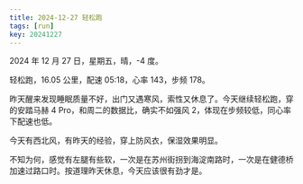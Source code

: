 ```yaml
---
title: 2024-12-27 轻松跑
tags: [run]
key: 20241227
---
```


2024 年 12 月 27 日，星期五，晴，-4 度。

轻松跑，16.05 公里，配速 05:18，心率 143，步频 178。

<!--more-->

昨天醒来发现睡眠质量不好，出门又遇寒风，索性又休息了。今天继续轻松跑，穿的安踏马赫 4 Pro，和周二的数据比，确实不如强风 2，体现在步频较低，同心率下配速也低。

今天有西北风，有昨天的经验，穿上防风衣，保湿效果明显。

不知为何，感觉有左腿有些软，一次是在苏州街拐到海淀南路时，一次是在健德桥加速过路口时。按道理昨天休息，今天应该很有劲才是。

<div class="strava-embed-placeholder" data-embed-type="activity" data-embed-id="13197983454" data-style="standard" data-from-embed="false"></div><script src="https://strava-embeds.com/embed.js"></script>
